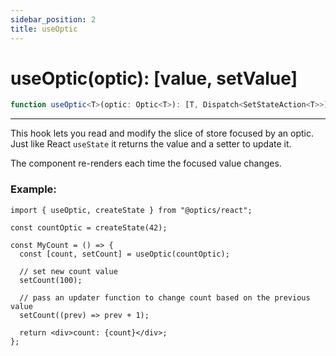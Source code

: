 ```yaml
---
sidebar_position: 2
title: useOptic
---
```


# useOptic(optic): [value, setValue]

```ts
function useOptic<T>(optic: Optic<T>): [T, Dispatch<SetStateAction<T>>];
```

---

This hook lets you read and modify the slice of store focused by an optic.  
Just like React `useState` it returns the value and a setter to update it.

The component re-renders each time the focused value changes.

### Example:

```tsx twoslash
import { useOptic, createState } from "@optics/react";

const countOptic = createState(42);

const MyCount = () => {
  const [count, setCount] = useOptic(countOptic);

  // set new count value
  setCount(100);

  // pass an updater function to change count based on the previous value
  setCount((prev) => prev + 1);

  return <div>count: {count}</div>;
};
```
